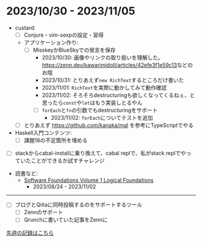 # 2023/10/30 - 2023/11/05

- custard:
    - [ ] Conjure・vim-sexpの設定・習得
    - アプリケーション作り:
        - [ ] MisskeyかBlueSkyでの発言を保存
            - 2023/10/30: 画像やリンクの取り扱いを理解した。<https://zenn.dev/kawarimidoll/articles/42efe3f1e59c13>などのお陰
            - 2023/10/31: とりあえず`new RichText`するところだけ書いた
            - 2023/11/01: `RichText`を実際に動かしてみて動作確認
            - 2023/11/02: そろそろdestructuringも欲しくなってくるねぇ、と思ったら`const`や`let`はもう実装しとるやん
            - [ ] `forEach`と`fn`の引数でもdestructuringをサポート
                - 2023/11/02: `forEach`についてテストを追加
    - [ ] とりあえず <https://github.com/kanaka/mal> を参考にTypeScriptでやる
- Haskell入門コンテンツ:
    - [ ] 課題18の不足箇所を埋める
- [ ] stackからcabal-installに乗り換えて、cabal replで、私がstack replでやっていたことができるか試すチャレンジ
- 読書など:
    - [Software Foundations Volume 1 Logical Foundations](https://softwarefoundations.cis.upenn.edu/lf-current/index.html)
        - 2023/08/24 - 2023/11/02

------

- [ ] ブログとQiitaに同時投稿するのをサポートするツール
    - [ ] Zennのサポート
    - [ ] Qrunchに書いていた記事をZennに

[先週の記録はこちら](https://github.com/igrep/daily-commits/blob/4af90032ee78d9291f05b85fe02c1f6d0bf695c5/yesterday.md)

